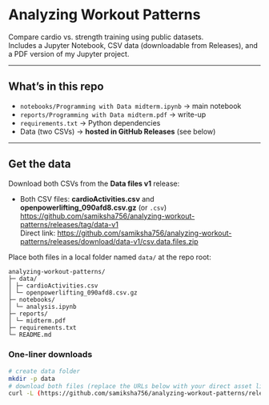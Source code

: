 # Analyzing Workout Patterns

Compare cardio vs. strength training using public datasets.  
Includes a Jupyter Notebook, CSV data (downloadable from Releases), and a PDF version of my Jupyter project.

---

## What’s in this repo
- `notebooks/Programming with Data midterm.ipynb` -> main notebook
- `reports/Programming with Data midterm.pdf` -> write-up
- `requirements.txt` -> Python dependencies
- Data (two CSVs) -> **hosted in GitHub Releases** (see below)

---

## Get the data
Download both CSVs from the **Data files v1** release:

- Both CSV files: **cardioActivities.csv**  and **openpowerlifting_090afd8.csv.gz** (or `.csv`)  
  <https://github.com/samiksha756/analyzing-workout-patterns/releases/tag/data-v1>  
  Direct link: https://github.com/samiksha756/analyzing-workout-patterns/releases/download/data-v1/csv.data.files.zip

Place both files in a local folder named `data/` at the repo root:
```
analyzing-workout-patterns/
├─ data/
│ ├─ cardioActivities.csv
│ └─ openpowerlifting_090afd8.csv.gz
├─ notebooks/
│ └─ analysis.ipynb
├─ reports/
│ └─ midterm.pdf
├─ requirements.txt
└─ README.md
```

### One-liner downloads
```bash
# create data folder
mkdir -p data
# download both files (replace the URLs below with your direct asset links)
curl -L (https://github.com/samiksha756/analyzing-workout-patterns/releases/tag/data-v1) -o data/cardioActivities.csv and data/openpowerlifting_090afd8.csv.gz
```

